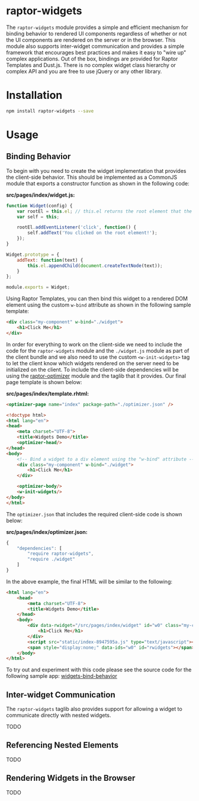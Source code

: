 raptor-widgets
==============

The `raptor-widgets` module provides a simple and efficient mechanism for binding behavior to rendered UI components regardless of whether or not the UI components are rendered on the server or in the browser. This module also supports inter-widget communication and provides a simple framework that encourages best practices and makes it easy to "wire up" complex applications. Out of the box, bindings are provided for Raptor Templates and Dust.js. There is no complex widget class hierarchy or complex API and you are free to use jQuery or any other library.

# Installation

```bash
npm install raptor-widgets --save
```

# Usage

## Binding Behavior

To begin with you need to create the widget implementation that provides the client-side behavior. This should be implemented as a CommonJS module that exports a constructor function as shown in the following code:

__src/pages/index/widget.js:__

```javascript
function Widget(config) {
    var rootEl = this.el; // this.el returns the root element that the widget is bound to
    var self = this;

    rootEl.addEventListener('click', function() {
        self.addText('You clicked on the root element!');
    });
}

Widget.prototype = {
    addText: function(text) {
        this.el.appendChild(document.createTextNode(text));
    }
};

module.exports = Widget;
```

Using Raptor Templates, you can then bind this widget to a rendered DOM element using the custom `w-bind` attribute as shown in the following sample template:

```html
<div class="my-component" w-bind="./widget">
    <h1>Click Me</h1>
</div>
```

In order for everything to work on the client-side we need to include the code for the `raptor-widgets` module and the `./widget.js` module as part of the client bundle and we also need to use the custom `<w-init-widgets>` tag to let the client know which widgets rendered on the server need to be initialized on the client. To include the client-side dependencies will be using the [raptor-optimizer](https://github.com/raptorjs3/raptor-optimizer) module and the taglib that it provides. Our final page template is shown below:

__src/pages/index/template.rhtml:__

```html
<optimizer-page name="index" package-path="./optimizer.json" />

<!doctype html>
<html lang="en">
<head>
    <meta charset="UTF-8">
    <title>Widgets Demo</title>
    <optimizer-head/>
</head>
<body>
    <!-- Bind a widget to a div element using the "w-bind" attribute -->
    <div class="my-component" w-bind="./widget">
        <h1>Click Me</h1>
    </div>

    <optimizer-body/>
    <w-init-widgets/>
</body>
</html>
```

The `optimizer.json` that includes the required client-side code is shown below:

__src/pages/index/optimizer.json:__

```javascript
{
    "dependencies": [
        "require raptor-widgets",
        "require ./widget"
    ]
}
```

In the above example, the final HTML will be similar to the following:

```html
<html lang="en">
    <head>
        <meta charset="UTF-8">
        <title>Widgets Demo</title>
    </head>
    <body>
        <div data-rwidget="/src/pages/index/widget" id="w0" class="my-component">
            <h1>Click Me</h1>
        </div>
        <script src="static/index-8947595a.js" type="text/javascript"></script>
        <span style="display:none;" data-ids="w0" id="rwidgets"></span>
    </body>
</html>
```

To try out and experiment with this code please see the source code for the following sample app: [widgets-bind-behavior](https://github.com/raptorjs3/raptor-samples/tree/master/widgets-bind-behavior)

## Inter-widget Communication

The `raptor-widgets` taglib also provides support for allowing a widget to communicate directly with nested widgets.

TODO

## Referencing Nested Elements

TODO

## Rendering Widgets in the Browser

TODO